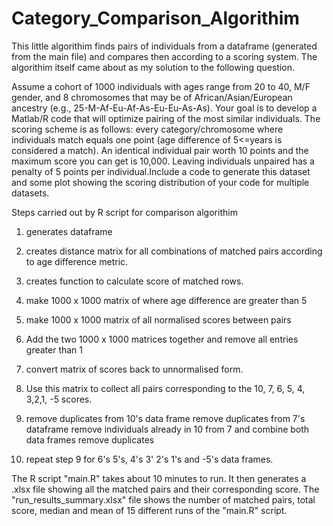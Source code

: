 # Category_Comparison_Algorithim

This little algorithim finds pairs of individuals from a dataframe (generated from the main file) and compares then according to a
scoring system.  The algorithim itself came about as my solution to the following question.

Assume a cohort of 1000 individuals with ages range from 20 to 40, M/F gender, and 8 chromosomes that may be of African/Asian/European 
ancestry (e.g., 25-M-Af-Eu-Af-As-Eu-Eu-As-As). Your goal is to develop a Matlab/R code that will optimize pairing of the most similar
individuals. The scoring scheme is as follows:
every category/chromosome where individuals match equals one point (age difference of 5<=years is considered a match).
An identical individual pair worth 10 points and the maximum score you can get is 10,000. Leaving individuals unpaired has a 
penalty of 5 points per individual.Include a code to generate this dataset and some plot showing the scoring distribution of your code 
for multiple datasets.

Steps carried out by R script for comparison algorithim

1. generates dataframe 

2.  creates distance matrix for all combinations of matched pairs according to age difference metric.

3. creates function to calculate score of matched rows.

4. make 1000 x 1000 matrix of where age difference are greater than 5

5.  make  1000 x 1000 matrix of all normalised scores between pairs

6. Add the two 1000 x 1000 matrices together and remove all entries greater than 1 

7. convert matrix of scores back to unnormalised form.

8. Use this matrix to collect all pairs corresponding to the 10, 7, 6, 5, 4, 3,2,1, -5 scores.

9. remove duplicates from 10's data frame 
   remove  duplicates from 7's dataframe
   remove individuals already in 10 from 7 and combine both data frames
   remove duplicates

10. repeat step 9 for 6's 5's, 4's 3' 2's 1's and -5's data frames.


The R script "main.R" takes about 10 minutes to run. It then generates a .xlsx file showing all the matched pairs and
their corresponding score. The "run_results_summary.xlsx" file shows the number of matched pairs, total score, median and mean of 
15 different runs of the "main.R" script.








